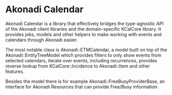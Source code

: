 # Akonadi Calendar #

Akonadi Calendar is a library that effectively bridges the type-agnostic API of
the Akonadi client libraries and the domain-specific KCalCore library. It provides
jobs, models and other helpers to make working with events and calendars through
Akonadi easier.

The most notable class is Akonadi::ETMCalendar, a model built on top of the
Akonadi::EntityTreeModel which provides filters to only show events from selected
calendars, iterate over events, including recurrences, provides reverse lookup
from KCalCore::Incidence to Akonadi::Item and other features.

Besides the model there is for example Akonadi::FreeBusyProviderBase, an interface
for Akonadi Resources that can provide Free/Busy information.
